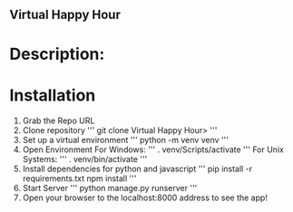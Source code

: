 ## Virtual Happy Hour

# Description:

# Installation 

1. Grab the Repo URL 
2. Clone repository
'''
git clone <url> Virtual Happy Hour>
'''
3. Set up a virtual environment
'''
  python -m venv venv
'''
4. Open Environment
  For Windows:
'''
  . venv/Scripts/activate
'''
  For Unix Systems:
'''
  . venv/bin/activate
'''
5. Install dependencies for python and javascript
'''
  pip install -r requirements.txt
  npm install
'''
6. Start Server
'''
  python manage.py runserver
'''
7. Open your browser to the localhost:8000 address to see the app!
